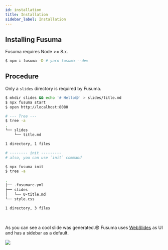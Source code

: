 ```yaml
---
id: installation
title: Installation
sidebar_label: Installation
---
```


## Installing Fusuma

Fusuma requires Node >= 8.x.

```sh
$ npm i fusuma -D # yarn fusuma --dev
```

## Procedure

Only a `slides` directory is required by Fusuma.

```sh
$ mkdir slides && echo '# Hello😄' > slides/title.md
$ npx fusuma start
$ open http://localhost:8080

# --- Tree ---
$ tree -a
.
└── slides
    └── title.md

1 directory, 1 files

# -------- init ---------
# also, you can use `init` command

$ npx fusuma init
$ tree -a

.
├── .fusumarc.yml
├── slides
│   └── 0-title.md
└── style.css

1 directory, 3 files
```

<br />

As you can see a cool slide was generated.😎 Fusuma uses [WebSlides](http://webslides.tv) as UI and has a sidebar as a default.

![](assets/procedure-screenshot.png)
